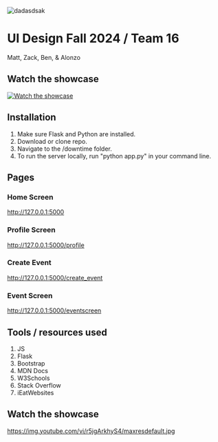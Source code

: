 ![dadasdsak](https://github.com/user-attachments/assets/63815582-b6d7-49b3-b6f8-76a3f0360bd9)

# UI Design Fall 2024 / Team 16
Matt, Zack, Ben, & Alonzo

## Watch the showcase

[![Watch the showcase](https://img.youtube.com/vi/T-D1KVIuvjA/maxresdefault.jpg)](https://youtu.be/r5jgArkhyS4)

## Installation
1. Make sure Flask and Python are installed.
2. Download or clone repo. 
3. Navigate to the /downtime folder.
4. To run the server locally, run "python app.py" in your command line.

## Pages
### Home Screen
http://127.0.0.1:5000
### Profile Screen
http://127.0.0.1:5000/profile
### Create Event
http://127.0.0.1:5000/create_event
### Event Screen
http://127.0.0.1:5000/eventscreen

## Tools / resources used
1. JS
2. Flask
3. Bootstrap
4. MDN Docs
5. W3Schools
6. Stack Overflow
7. iEatWebsites

## Watch the showcase
https://img.youtube.com/vi/r5jgArkhyS4/maxresdefault.jpg

